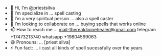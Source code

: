 - 👋 Hi, I’m @priestsilva
- 👀 I’m specialize in ... spell casting 
- 🌱 I’m a very spiritual person ... also a spell caster
- 💞️ I’m looking to collaborate on ... buying spells that works online 
- 📫 How to reach me ... mail-therealdivinehealer@gmail.com telegram +17473213740 whatsapp +19804599063
- 😄 Pronouns: ... [priest silva]
- ⚡ Fun fact: ...  i cast all kinds of spell sucessfully over the years 

<!---
priestsilva/priestsilva is a ✨ special ✨ repository because its `README.md` (this file) appears on your GitHub profile.
You can click the Preview link to take a look at your changes.
--->
